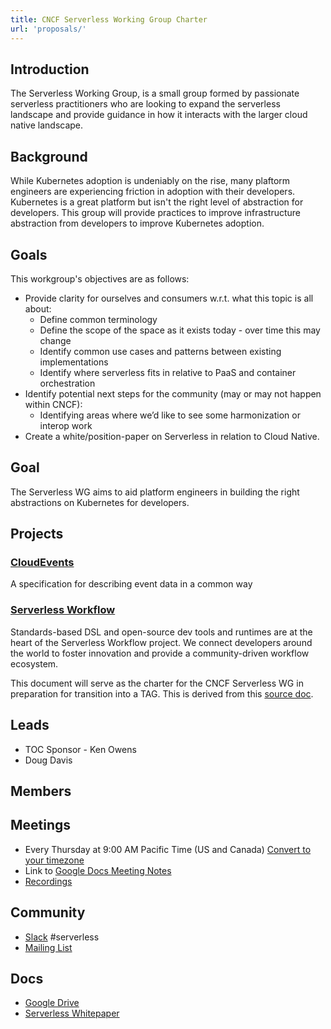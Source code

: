 ```yaml
---
title: CNCF Serverless Working Group Charter
url: 'proposals/'
---
```


## Introduction
The Serverless Working Group, is a small group formed by passionate serverless practitioners who are looking to expand the serverless landscape and provide guidance in how it interacts with the larger cloud native landscape.

## Background

While Kubernetes adoption is undeniably on the rise, many plaftorm engineers are experiencing friction in adoption with their developers. Kubernetes is a great platform but isn't the right level of abstraction for developers. This group will provide practices to improve infrastructure abstraction from developers to improve Kubernetes adoption. 

## Goals

This workgroup's objectives are as follows:

- Provide clarity for ourselves and consumers w.r.t. what this topic is all about:
  - Define common terminology
  - Define the scope of the space as it exists today - over time this may change
  - Identify common use cases and patterns between existing implementations
  - Identify where serverless fits in relative to PaaS and container orchestration
- Identify potential next steps for the community (may or may not happen within CNCF):
  - Identifying areas where we’d like to see some harmonization or interop work
- Create a white/position-paper on Serverless in relation to Cloud Native.



## Goal

The Serverless WG aims to aid platform engineers in building the right abstractions on Kubernetes for developers.

## Projects

### [CloudEvents](https://cloudevents.io/)
A specification for describing event data in a common way

### [Serverless Workflow](https://serverlessworkflow.io/)
Standards-based DSL and open-source dev tools and runtimes are at the heart of the Serverless Workflow project. We connect developers around the world to foster innovation and provide a community-driven workflow ecosystem.



This document will serve as the charter for the CNCF Serverless WG in preparation for transition into a TAG. This is derived from this [source doc](https://docs.google.com/document/d/1L9n9tkGuGtj7Ap9dVRes9RVscSoXeKsF3k-d2hJcDlg/edit).



## Leads
* TOC Sponsor - Ken Owens
* Doug Davis

## Members

## Meetings
* Every Thursday at 9:00 AM Pacific Time (US and Canada) [Convert to your timezone](http://www.thetimezoneconverter.com/?t=9:00%20am&tz=San%20Francisco&)
* Link to [Google Docs Meeting Notes](https://docs.google.com/document/d/1OVF68rpuPK5shIHILK9JOqlZBbfe91RNzQ7u_P7YCDE/edit?usp=sharing)
* [Recordings](https://www.youtube.com/channel/UC70hQml92GsoNgnB-CKNEXg/videos)

## Community 
* [Slack](https://slack.cncf.io/) #serverless 
* [Mailing List](https://lists.cncf.io/g/cncf-wg-serverless)

## Docs
* [Google Drive](https://drive.google.com/drive/folders/1QtC3vmmbGv8qjt9SznaKrSHDYVFles8e)
* [Serverless Whitepaper](https://github.com/cncf/wg-serverless/tree/master/whitepapers/serverless-overview)
